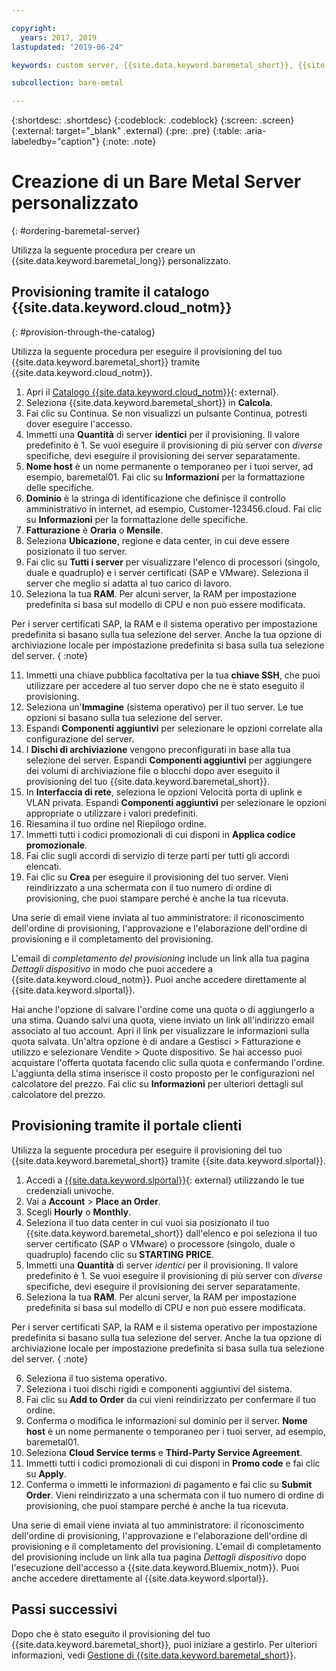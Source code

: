 ```yaml
---

copyright:
  years: 2017, 2019
lastupdated: "2019-06-24"

keywords: custom server, {{site.data.keyword.baremetal_short}}, {{site.data.keyword.Bluemix_notm}}

subcollection: bare-metal

---
```


{:shortdesc: .shortdesc}
{:codeblock: .codeblock}
{:screen: .screen}
{:external: target="_blank" .external}
{:pre: .pre}
{:table: .aria-labeledby="caption"}
{:note: .note}


# Creazione di un Bare Metal Server personalizzato
{: #ordering-baremetal-server}

Utilizza la seguente procedura per creare un {{site.data.keyword.baremetal_long}} personalizzato.

## Provisioning tramite il catalogo {{site.data.keyword.cloud_notm}} 
{: #provision-through-the-catalog}

Utilizza la seguente procedura per eseguire il provisioning del tuo {{site.data.keyword.baremetal_short}} tramite {{site.data.keyword.cloud_notm}}.

1. Apri il [Catalogo {{site.data.keyword.cloud_notm}}](https://cloud.ibm.com/catalog/){: external}.   
2. Seleziona {{site.data.keyword.baremetal_short}} in **Calcola**.
3. Fai clic su Continua.  Se non visualizzi un pulsante Continua, potresti dover eseguire l'accesso.
4. Immetti una **Quantità** di server **identici** per il provisioning. Il valore predefinito è 1. Se vuoi eseguire il provisioning di più server con _diverse_ specifiche, devi eseguire il provisioning dei server separatamente.
5. **Nome host** è un nome permanente o temporaneo per i tuoi server, ad esempio, baremetal01. Fai clic su **Informazioni** per la formattazione delle specifiche.
6. **Dominio** è la stringa di identificazione che definisce il controllo amministrativo in internet, ad esempio, Customer-123456.cloud. Fai clic su **Informazioni** per la formattazione delle specifiche.
7. **Fatturazione** è **Oraria** o **Mensile**.
8. Seleziona **Ubicazione**, regione e data center, in cui deve essere posizionato il tuo server.
9. Fai clic su **Tutti i server** per visualizzare l'elenco di processori (singolo, duale e quadruplo) e i server certificati (SAP e VMware). Seleziona il server che meglio si adatta al tuo carico di lavoro.
10. Seleziona la tua **RAM**. Per alcuni server, la RAM per impostazione predefinita si basa sul modello di CPU e non può essere modificata. 

Per i server certificati SAP, la RAM e il sistema operativo per impostazione predefinita si basano sulla tua selezione del server. Anche la tua opzione di archiviazione locale per impostazione predefinita si basa sulla tua selezione del server.
{ :note}

11. Immetti una chiave pubblica facoltativa per la tua **chiave SSH**, che puoi utilizzare per accedere al tuo server dopo che ne è stato eseguito il provisioning.
12. Seleziona un'**Immagine** (sistema operativo) per il tuo server. Le tue opzioni si basano sulla tua selezione del server.
13. Espandi **Componenti aggiuntivi** per selezionare le opzioni correlate alla configurazione del server.
14. I **Dischi di archiviazione** vengono preconfigurati in base alla tua selezione del server. Espandi **Componenti aggiuntivi** per aggiungere dei volumi di archiviazione file o blocchi dopo aver eseguito il provisioning del tuo {{site.data.keyword.baremetal_short}}. 
15. In **Interfaccia di rete**, seleziona le opzioni Velocità porta di uplink e VLAN privata. Espandi **Componenti aggiuntivi** per selezionare le opzioni appropriate o utilizzare i valori predefiniti.
16. Riesamina il tuo ordine nel Riepilogo ordine.
17. Immetti tutti i codici promozionali di cui disponi in **Applica codice promozionale**.
18. Fai clic sugli accordi di servizio di terze parti per tutti gli accordi elencati.
19. Fai clic su **Crea** per eseguire il provisioning del tuo server. Vieni reindirizzato a una schermata con il tuo numero di ordine di provisioning, che puoi stampare perché è anche la tua ricevuta.

Una serie di email viene inviata al tuo amministratore: il riconoscimento dell'ordine di provisioning, l'approvazione e l'elaborazione dell'ordine di provisioning e il completamento del provisioning.

L'email di _completamento del provisioning_ include un link alla tua pagina *Dettagli dispositivo* in modo che puoi accedere a {{site.data.keyword.cloud_notm}}. Puoi anche accedere direttamente al {{site.data.keyword.slportal}}.

Hai anche l'opzione di salvare l'ordine come una quota o di aggiungerlo a una stima. Quando salvi una quota, viene inviato un link all'indirizzo email associato al tuo account. Apri il link per visualizzare le informazioni sulla quota salvata. Un'altra opzione è di andare a Gestisci > Fatturazione e utilizzo e selezionare Vendite > Quote dispositivo. Se hai accesso puoi acquistare l'offerta quotata facendo clic sulla quota e confermando l'ordine. L'aggiunta della stima inserisce il costo proposto per le configurazioni nel calcolatore del prezzo. Fai clic su **Informazioni** per ulteriori dettagli sul calcolatore del prezzo.

## Provisioning tramite il portale clienti
Utilizza la seguente procedura per eseguire il provisioning del tuo {{site.data.keyword.baremetal_short}} tramite {{site.data.keyword.slportal}}.

1. Accedi a [{{site.data.keyword.slportal}}](control.softlayer.com){: external} utilizzando le tue credenziali univoche.
2. Vai a **Account** > **Place an Order**.
3. Scegli **Hourly** o **Monthly**.
3. Seleziona il tuo data center in cui vuoi sia posizionato il tuo {{site.data.keyword.baremetal_short}} dall'elenco e poi seleziona il tuo server certificato (SAP o VMware) o processore (singolo, duale o quadruplo) facendo clic su **STARTING PRICE**.
4. Immetti una **Quantità** di server _identici_ per il provisioning. Il valore predefinito è 1. Se vuoi eseguire il provisioning di più server con _diverse_ specifiche, devi eseguire il provisioning dei server separatamente.
5. Seleziona la tua **RAM**. Per alcuni server, la RAM per impostazione predefinita si basa sul modello di CPU e non può essere modificata. 

Per i server certificati SAP, la RAM e il sistema operativo per impostazione predefinita si basano sulla tua selezione del server. Anche la tua opzione di archiviazione locale per impostazione predefinita si basa sulla tua selezione del server.
{ :note}

6. Seleziona il tuo sistema operativo.
7. Seleziona i tuoi dischi rigidi e componenti aggiuntivi del sistema.
8. Fai clic su **Add to Order** da cui vieni reindirizzato per confermare il tuo ordine.
9. Conferma o modifica le informazioni sul dominio per il server. **Nome host** è un nome permanente o temporaneo per i tuoi server, ad esempio, baremetal01.  
10. Seleziona **Cloud Service terms** e **Third-Party Service Agreement**.
11. Immetti tutti i codici promozionali di cui disponi in **Promo code** e fai clic su **Apply**.
12. Conferma o immetti le informazioni di pagamento e fai clic su **Submit Order**. Vieni reindirizzato a una schermata con il tuo numero di ordine di provisioning, che puoi stampare perché è anche la tua ricevuta. 

Una serie di email viene inviata al tuo amministratore: il riconoscimento dell'ordine di provisioning, l'approvazione e l'elaborazione dell'ordine di provisioning e il completamento del provisioning. L'email di completamento del provisioning include un link alla tua pagina *Dettagli dispositivo* dopo l'esecuzione dell'accesso a {{site.data.keyword.Bluemix_notm}}. Puoi anche accedere direttamente al {{site.data.keyword.slportal}}.

## Passi successivi
Dopo che è stato eseguito il provisioning del tuo {{site.data.keyword.baremetal_short}}, puoi iniziare a gestirlo. Per ulteriori informazioni, vedi [Gestione di {{site.data.keyword.baremetal_short}}](/docs/bare-metal?topic=bare-metal-bm-manage-servers#bm-manage-servers).
